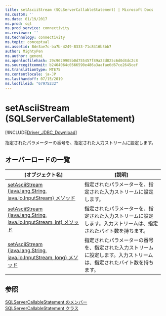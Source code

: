 ```yaml
---
title: setAsciiStream (SQLServerCallableStatement) | Microsoft Docs
ms.custom: ''
ms.date: 01/19/2017
ms.prod: sql
ms.prod_service: connectivity
ms.reviewer: ''
ms.technology: connectivity
ms.topic: conceptual
ms.assetid: 8de3ae7c-ba7b-4249-8333-71c8416b3bb7
author: MightyPen
ms.author: genemi
ms.openlocfilehash: 29c9629905b0d755457f89a23d025c6d0d4dc2c8
ms.sourcegitcommit: b2464064c0566590e486a3aafae6d67ce2645cef
ms.translationtype: MTE75
ms.contentlocale: ja-JP
ms.lasthandoff: 07/15/2019
ms.locfileid: "67975232"
---
```

# <a name="setasciistream-sqlservercallablestatement"></a>setAsciiStream (SQLServerCallableStatement)
[!INCLUDE[Driver_JDBC_Download](../../../includes/driver_jdbc_download.md)]

  指定されたパラメーターの番号を、指定された入力ストリームに設定します。  
  
## <a name="overload-list"></a>オーバーロードの一覧  
  
|[オブジェクト名]|[説明]|  
|----------|-----------------|  
|[setAsciiStream &#40;java.lang.String, java.io.InputStream&#41; メソッド](../../../connect/jdbc/reference/setasciistream-method-java-lang-string-java-io-inputstream.md)|指定されたパラメーターを、指定された入力ストリームに設定します。|  
|[setAsciiStream &#40;java.lang.String, java.io.InputStream, int&#41; メソッド](../../../connect/jdbc/reference/setasciistream-method-java-lang-string-java-io-inputstream-int.md)|指定されたパラメーターを、指定された入力ストリームに設定します。入力ストリームは、指定されたバイト数を持ちます。|  
|[setAsciiStream &#40;java.lang.String, java.io.InputStream, long&#41; メソッド](../../../connect/jdbc/reference/setasciistream-method-java-lang-string-java-io-inputstream-long.md)|指定されたパラメーターの番号を、指定された入力ストリームに設定します。入力ストリームは、指定されたバイト数を持ちます。|  
  
## <a name="see-also"></a>参照  
 [SQLServerCallableStatement のメンバー](../../../connect/jdbc/reference/sqlservercallablestatement-members.md)   
 [SQLServerCallableStatement クラス](../../../connect/jdbc/reference/sqlservercallablestatement-class.md)  
  
  
